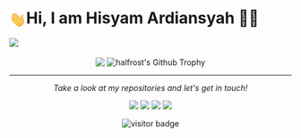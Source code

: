 # <img src="https://raw.githubusercontent.com/ABSphreak/ABSphreak/master/gifs/Hi.gif" width="30px" align="center">Hi, I am Hisyam Ardiansyah 👨‍💻

![](https://github.com/halfrost/halfrost/blob/master/icons/header_.png)


<p align="center">
<img align="center" src="https://github-readme-stats.vercel.app/api/top-langs/?username=hisyamardiansyah&hide_langs_below=1&theme=radical&line_height=27&layout=compact" />
<img align="center" src="https://github-profile-trophy.vercel.app/?username=hisyamardiansyah&column=7&theme=dracula" alt="halfrost's Github Trophy" />
</p>

</details>
  
<hr>
<p align="center">
  <i>Take a look at my repositories and let's get in touch!</i>

<p align="center">
<a href= "https://github.com/hisyamardiansyah"><img src="https://img.icons8.com/material-outlined/27/000000/ball-point-pen.png"/></a>
<a href= "https://github.com/hisyamardiansyah"><img src="https://img.icons8.com/material-outlined/30/000000/linkedin.png"/></a>
<a href= "https://github.com/hisyamardiansyah"><img src="https://img.icons8.com/material-outlined/30/000000/twitter.png"/></a>
<a href= "https://github.com/hisyamardiansyah"><img src="https://img.icons8.com/material-outlined/27/000000/geography.png"/></a>
</p>

<p  align="center">

<img src="https://visitor-badge.laobi.icu/badge?page_id=hisyamardiansyah.hisyamardiansyah" alt="visitor badge"/>       
</p>

</p>
  

